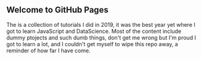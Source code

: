 ## Welcome to GitHub Pages

  The is a collection of tutorials I did in 2019, it was the best year yet where I got to learn JavaScript and DataScience. Most of the content include dummy ptojects and such dumb things, don't get me wrong but I'm proud I got to learn a lot, and I couldn't get myself to wipe this repo away, a reminder of how far I have come.
